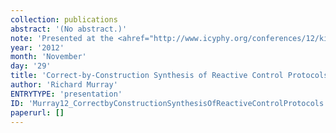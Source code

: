 ```yaml
---
collection: publications
abstract: '(No abstract.)'
note: 'Presented at the <ahref="http://www.icyphy.org/conferences/12/kickoff/index.htm">iCyPhy Kickoff</a>, November 29 & 30, 2012,Berkeley.'
year: '2012'
month: 'November'
day: '29'
title: 'Correct-by-Construction Synthesis of Reactive Control Protocols'
author: 'Richard Murray'
ENTRYTYPE: 'presentation'
ID: 'Murray12_CorrectbyConstructionSynthesisOfReactiveControlProtocols'
paperurl: []
---
```

